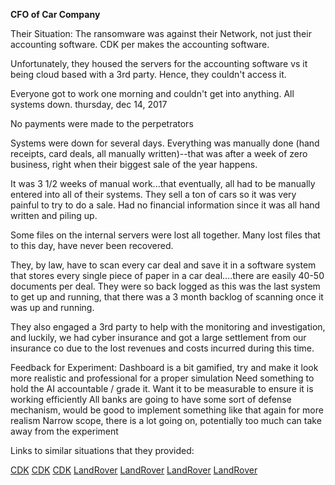 **CFO of Car Company**

Their Situation: 
The ransomware was against their Network, not just their accounting software.  CDK per makes the accounting software.

Unfortunately, they housed the servers for the accounting software vs it being cloud based with a 3rd party.  Hence, they couldn't access it.

Everyone got to work one morning and couldn't get into anything.  All systems down.  thursday, dec 14, 2017

No payments were made to the perpetrators

Systems were down for several days.  Everything was manually done (hand receipts, card deals, all manually written)--that was after a week of zero business, right when their biggest sale of the year happens.

It was 3 1/2 weeks of manual work...that eventually, all had to be manually entered into all of their systems.  They sell a ton of cars so it was very painful to try to do a sale.  Had no financial information since it was all hand written and piling up.

Some files on the internal servers were lost all together.  Many lost files that to this day, have never been recovered.

They, by law, have to scan every car deal and save it in a software system that stores every single piece of paper in a car deal....there are easily 40-50 documents per deal.  They were so back logged as this was the last system to get up and running, that there was a 3 month backlog of scanning once it was up and running.

They also engaged a 3rd party to help with the monitoring and investigation, and luckily, we had cyber insurance and got a large settlement from our insurance co due to the lost revenues and costs incurred during this time. 

Feedback for Experiment:
Dashboard is a bit gamified, try and make it look more realistic and professional for a proper simulation
Need something to hold the AI accountable / grade it. Want it to be measurable to ensure it is working efficiently
All banks are going to have some sort of defense mechanism, would be good to implement something like that again for more realism
Narrow scope, there is a lot going on, potentially too much can take away from the experiment

Links to similar situations that they provided:

[CDK]((https://www.blackfog.com/cdk-global-ransomware-attack/))
[CDK]((https://edition.cnn.com/2024/07/11/business/cdk-hack-ransom-tweny-five-million-dollars))
[CDK](https://www.techtarget.com/whatis/feature/The-CDK-Global-outage-Explaining-how-it-happened)
[LandRover](https://www.theguardian.com/business/2025/sep/20/jaguar-land-rover-hack-factories-cybersecurity-jlr)
[LandRover]((https://www.bbc.com/news/articles/cwydxpdgx61o))
[LandRover](https://www.theguardian.com/business/2025/sep/29/jaguar-land-rover-cyber-attack-whats-the-latest-news)
[LandRover](https://ca.finance.yahoo.com/news/jaguar-land-rover-gets-2-170600052.html?guce_referrer=aHR0cHM6Ly93d3cuZ29vZ2xlLmNvbS8&guce_referrer_sig=AQAAAGfjaObTdLc3yhaB3xnXyBl-XmyrFF52TYVK1V_8_XUQgKzXv5TfXMGcZZoK2QTAhFjQSr3MhU3kRlL1sqazia8Payfi49d_nHvvDNPl3UFR-wP4-tNfdNiC0sJiZviffV7F3Tugo01yEA_5s0gn3URWphHma6CuftqcnRGPXYaq&guccounter=2)
